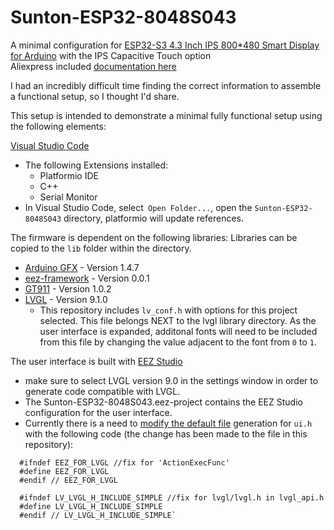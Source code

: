 # Sunton-ESP32-8048S043
A minimal configuration for [ESP32-S3 4.3 Inch IPS 800*480 Smart Display for Arduino](https://www.aliexpress.us/item/3256805926599852.html?spm=a2g0o.order_list.order_list_main.35.21001802zzwcX9&gatewayAdapt=glo2usa) with the IPS Capacitive Touch option  
Aliexpress included [documentation here](http://pan.jczn1688.com/directlink/1/ESP32%20module/4.3inch_ESP32-8048S043.zip?spm=a2g0o.detail.1000023.1.3e9f74c1sJMnTt&file=4.3inch_ESP32-8048S043.zip)

I had an incredibly difficult time finding the correct information to assemble a functional setup, so I thought I'd share.

This setup is intended to demonstrate a minimal fully functional setup using the following elements:

[Visual Studio Code](https://code.visualstudio.com/)
  - The following Extensions installed:
    - Platformio IDE
    - C++
    - Serial Monitor
  - In Visual Studio Code, select` Open Folder...`, open the `Sunton-ESP32-8048S043` directory, platformio will update references.
   
The firmware is dependent on the following libraries:
Libraries can be copied to the `lib` folder within the directory.
- [Arduino GFX](https://github.com/moononournation/Arduino_GFX) - Version 1.4.7
- [eez-framework](https://github.com/eez-open/eez-framework) - Version 0.0.1
- [GT911](https://github.com/tamctec/gt911-arduino) - Version 1.0.2
- [LVGL](https://github.com/lvgl/lvgl) - Version 9.1.0
  - This repository includes `lv_conf.h` with options for this project selected. This file belongs NEXT to the lvgl library directory.
    As the user interface is expanded, additonal fonts will need to be included from this file by changing the value adjacent to the font from `0` to `1`.

The user interface is built with [EEZ Studio](https://www.envox.eu/studio/studio-introduction/)
- make sure to select LVGL version 9.0 in the settings window in order to generate code compatible with LVGL.
- The Sunton-ESP32-8048S043.eez-project contains the EEZ Studio configuration for the user interface.
- Currently there is a need to [modify the default file](https://github.com/eez-open/studio/issues/361#issue-2284244161) generation for `ui.h` with the following code (the change has been made to the file in this repository):
```
  #ifndef EEZ_FOR_LVGL //fix for 'ActionExecFunc'
  #define EEZ_FOR_LVGL 
  #endif // EEZ_FOR_LVGL
  
  #ifndef LV_LVGL_H_INCLUDE_SIMPLE //fix for lvgl/lvgl.h in lvgl_api.h
  #define LV_LVGL_H_INCLUDE_SIMPLE
  #endif // LV_LVGL_H_INCLUDE_SIMPLE`
```
